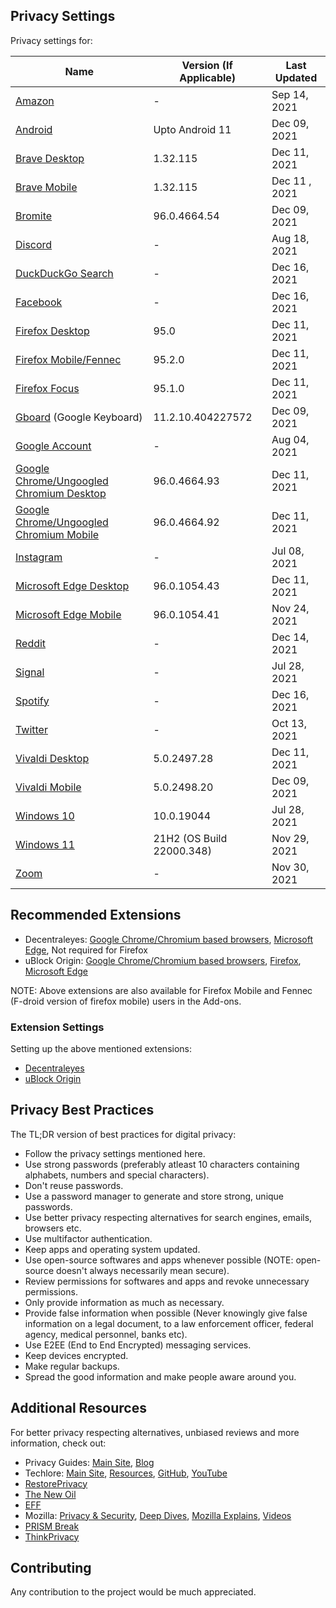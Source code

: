 ## Privacy Settings

Privacy settings for:

**Name** | **Version (If Applicable)** | **Last Updated**
--- | --- | ---
[Amazon](https://github.com/the-weird-aquarian/privacy-settings/blob/main/Privacy%20Settings/Amazon-Privacy-Settings.md) | - | Sep 14, 2021
[Android](https://github.com/the-weird-aquarian/privacy-settings/blob/main/Privacy%20Settings/Android-Privacy-Settings.md) | Upto Android 11 | Dec 09, 2021
[Brave Desktop](https://github.com/the-weird-aquarian/privacy-settings/blob/main/Privacy%20Settings/Brave-Privacy-Settings.md) | 1.32.115 | Dec 11, 2021
[Brave Mobile](https://github.com/the-weird-aquarian/privacy-settings/blob/main/Privacy%20Settings/Brave-M-Privacy-Settings.md) | 1.32.115 | Dec 11 , 2021
[Bromite](https://github.com/the-weird-aquarian/privacy-settings/blob/main/Privacy%20Settings/Bromite-Privacy-Settings.md) | 96.0.4664.54 | Dec 09, 2021
[Discord](https://github.com/the-weird-aquarian/privacy-settings/blob/main/Privacy%20Settings/Discord-Privacy-Settings.md) | - | Aug 18, 2021
[DuckDuckGo Search](https://github.com/the-weird-aquarian/privacy-settings/blob/main/Privacy%20Settings/DuckDuckGo-Search-Privacy-Settings.md) | - | Dec 16, 2021
[Facebook](https://github.com/the-weird-aquarian/privacy-settings/blob/main/Privacy%20Settings/Facebook-Privacy-Settings.md) | - | Dec 16, 2021
[Firefox Desktop](https://github.com/the-weird-aquarian/privacy-settings/blob/main/Privacy%20Settings/Firefox-Privacy-Settings.md) | 95.0 | Dec 11, 2021
[Firefox Mobile/Fennec](https://github.com/the-weird-aquarian/privacy-settings/blob/main/Privacy%20Settings/Firefox-M-Privacy-Settings.md) | 95.2.0 | Dec 11, 2021
[Firefox Focus](https://github.com/the-weird-aquarian/privacy-settings/blob/main/Privacy%20Settings/Firefox-Focus-Privacy-Settings.md) | 95.1.0 | Dec 11, 2021
[Gboard](https://github.com/the-weird-aquarian/privacy-settings/blob/main/Privacy%20Settings/Gboard-Privacy-Settings.md) (Google Keyboard) | 11.2.10.404227572 | Dec 09, 2021
[Google Account](https://github.com/the-weird-aquarian/privacy-settings/blob/main/Privacy%20Settings/Google-Account-Privacy-Settings.md) | - | Aug 04, 2021
[Google Chrome/Ungoogled Chromium Desktop](https://github.com/the-weird-aquarian/privacy-settings/blob/main/Privacy%20Settings/Google-Chrome-Privacy-Settings.md) | 96.0.4664.93 | Dec 11, 2021
[Google Chrome/Ungoogled Chromium Mobile](https://github.com/the-weird-aquarian/privacy-settings/blob/main/Privacy%20Settings/Google-Chrome-M-Privacy-Settings.md) | 96.0.4664.92 | Dec 11, 2021
[Instagram](https://github.com/the-weird-aquarian/privacy-settings/blob/main/Privacy%20Settings/Instagram-Privacy-Settings.md) | - | Jul 08, 2021
[Microsoft Edge Desktop](https://github.com/the-weird-aquarian/privacy-settings/blob/main/Privacy%20Settings/Microsoft-Edge-Privacy-Settings.md) | 96.0.1054.43 | Dec 11, 2021 
[Microsoft Edge Mobile](https://github.com/the-weird-aquarian/privacy-settings/blob/main/Privacy%20Settings/Microsoft-Edge-M-Privacy-Settings.md) | 96.0.1054.41 | Nov 24, 2021
[Reddit](https://github.com/the-weird-aquarian/privacy-settings/blob/main/Privacy%20Settings/Reddit-Privacy-Settings.md) | - | Dec 14, 2021
[Signal](https://github.com/the-weird-aquarian/privacy-settings/blob/main/Privacy%20Settings/Signal-Privacy-Settings.md) | - | Jul 28, 2021
[Spotify](https://github.com/the-weird-aquarian/privacy-settings/blob/main/Privacy%20Settings/Spotify-Privacy-Settings.md) | - | Dec 16, 2021
[Twitter](https://github.com/the-weird-aquarian/privacy-settings/blob/main/Privacy%20Settings/Twitter-Privacy-Settings.md) | - | Oct 13, 2021
[Vivaldi Desktop](https://github.com/the-weird-aquarian/privacy-settings/blob/main/Privacy%20Settings/Vivaldi-Privacy-Settings.md) | 5.0.2497.28 | Dec 11, 2021
[Vivaldi Mobile](https://github.com/the-weird-aquarian/privacy-settings/blob/main/Privacy%20Settings/Vivaldi-M-Privacy-Settings.md) | 5.0.2498.20 | Dec 09, 2021
[Windows 10](https://github.com/the-weird-aquarian/privacy-settings/blob/main/Privacy%20Settings/Windows-10-Privacy-Settings.md) | 10.0.19044 | Jul 28, 2021
[Windows 11](https://github.com/the-weird-aquarian/privacy-settings/blob/main/Privacy%20Settings/Windows-11-Privacy-Setttings.md) | 21H2 (OS Build 22000.348) | Nov 29, 2021
[Zoom](https://github.com/the-weird-aquarian/privacy-settings/blob/main/Privacy%20Settings/Zoom-Privacy-Settings.md) | - | Nov 30, 2021



## Recommended Extensions
- Decentraleyes: [Google Chrome/Chromium based browsers](https://chrome.google.com/webstore/detail/decentraleyes/ldpochfccmkkmhdbclfhpagapcfdljkj), [Microsoft Edge](https://microsoftedge.microsoft.com/addons/detail/decentraleyes/lmijmgnfconjockjeepmlmkkibfgjmla), Not required for Firefox
- uBlock Origin: [Google Chrome/Chromium based browsers](https://chrome.google.com/webstore/detail/ublock-origin/cjpalhdlnbpafiamejdnhcphjbkeiagm), [Firefox](https://addons.mozilla.org/en-US/firefox/addon/ublock-origin/), [Microsoft Edge](https://microsoftedge.microsoft.com/addons/detail/ublock-origin/odfafepnkmbhccpbejgmiehpchacaeak)

NOTE: Above extensions are also available for Firefox Mobile and Fennec (F-droid version of firefox mobile) users in the Add-ons.

### Extension Settings
Setting up the above mentioned extensions:
- [Decentraleyes](https://github.com/the-weird-aquarian/privacy-settings/blob/main/Extensions%20Settings/Decentraleyes-Settings.md)
- [uBlock Origin](https://github.com/the-weird-aquarian/privacy-settings/blob/main/Extensions%20Settings/uBlock-Origin-Settings.md)



## Privacy Best Practices
The TL;DR version of best practices for digital privacy:
- Follow the privacy settings mentioned here.
- Use strong passwords (preferably atleast 10 characters containing alphabets, numbers and special characters).
- Don't reuse passwords.
- Use a password manager to generate and store strong, unique passwords.
- Use better privacy respecting alternatives for search engines, emails, browsers etc.
- Use multifactor authentication.
- Keep apps and operating system updated.
- Use open-source softwares and apps whenever possible (NOTE: open-source doesn't always necessarily mean secure).
- Review permissions for softwares and apps and revoke unnecessary permissions.
- Only provide information as much as necessary.
- Provide false information when possible (Never knowingly give false information on a legal document, to a law enforcement officer, federal agency, medical personnel, banks etc).
- Use E2EE (End to End Encrypted) messaging services.
- Keep devices encrypted.
- Make regular backups.
- Spread the good information and make people aware around you.



## Additional Resources

For better privacy respecting alternatives, unbiased reviews and more information, check out:
- Privacy Guides: [Main Site](https://www.privacyguides.org), [Blog](https://www.privacyguides.org/blog/)
- Techlore: [Main Site](https://techlore.tech), [Resources](https://techlore.tech/resources.html), [GitHub](https://github.com/techlore), [YouTube](https://www.youtube.com/c/Techlore/)
- [RestorePrivacy](https://restoreprivacy.com/)
- [The New Oil](https://thenewoil.org/)
- [EFF](https://www.eff.org/)
- Mozilla: [Privacy & Security](https://blog.mozilla.org/en/category/privacy-security/), [Deep Dives](https://blog.mozilla.org/en/category/internet-culture/deep-dives/), [Mozilla Explains](https://blog.mozilla.org/en/category/internet-culture/mozilla-explains/), [Videos](https://blog.mozilla.org/en/category/videos/)
- [PRISM Break](https://prism-break.org/)
- [ThinkPrivacy](https://thinkprivacy.ch)



## Contributing
Any contribution to the project would be much appreciated.

